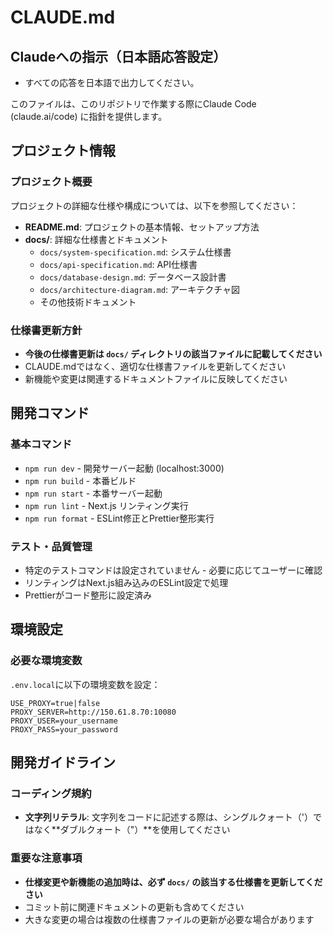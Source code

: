 # CLAUDE.md

## Claudeへの指示（日本語応答設定）

- すべての応答を日本語で出力してください。

このファイルは、このリポジトリで作業する際にClaude Code (claude.ai/code) に指針を提供します。

## プロジェクト情報

### プロジェクト概要
プロジェクトの詳細な仕様や構成については、以下を参照してください：

- **README.md**: プロジェクトの基本情報、セットアップ方法
- **docs/**: 詳細な仕様書とドキュメント
  - `docs/system-specification.md`: システム仕様書
  - `docs/api-specification.md`: API仕様書
  - `docs/database-design.md`: データベース設計書
  - `docs/architecture-diagram.md`: アーキテクチャ図
  - その他技術ドキュメント

### 仕様書更新方針
- **今後の仕様書更新は `docs/` ディレクトリの該当ファイルに記載してください**
- CLAUDE.mdではなく、適切な仕様書ファイルを更新してください
- 新機能や変更は関連するドキュメントファイルに反映してください

## 開発コマンド

### 基本コマンド
- `npm run dev` - 開発サーバー起動 (localhost:3000)
- `npm run build` - 本番ビルド
- `npm run start` - 本番サーバー起動
- `npm run lint` - Next.js リンティング実行
- `npm run format` - ESLint修正とPrettier整形実行

### テスト・品質管理
- 特定のテストコマンドは設定されていません - 必要に応じてユーザーに確認
- リンティングはNext.js組み込みのESLint設定で処理
- Prettierがコード整形に設定済み

## 環境設定

### 必要な環境変数
`.env.local`に以下の環境変数を設定：
```
USE_PROXY=true|false
PROXY_SERVER=http://150.61.8.70:10080
PROXY_USER=your_username
PROXY_PASS=your_password
```

## 開発ガイドライン

### コーディング規約
- **文字列リテラル**: 文字列をコードに記述する際は、シングルクォート（'）ではなく**ダブルクォート（"）**を使用してください

### 重要な注意事項
- **仕様変更や新機能の追加時は、必ず `docs/` の該当する仕様書を更新してください**
- コミット前に関連ドキュメントの更新も含めてください
- 大きな変更の場合は複数の仕様書ファイルの更新が必要な場合があります